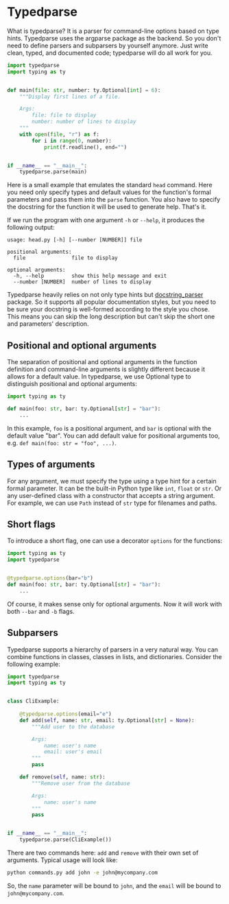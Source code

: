 # Typedparse
What is typedparse? It is a parser for command-line options based on type hints. 
Typedparse uses the argparse package as the backend. So you don't need to define 
parsers and subparsers by yourself anymore. Just write clean, typed, and documented 
code; typedparse will do all work for you. 

```python
import typedparse
import typing as ty


def main(file: str, number: ty.Optional[int] = 6):
    """Display first lines of a file.

    Args:
        file: file to display
        number: number of lines to display
    """
    with open(file, "r") as f:
        for i in range(0, number):
            print(f.readline(), end="")


if __name__ == "__main__":
    typedparse.parse(main)
```
Here is a small example that emulates the standard `head` command. 
Here you need only specify types and default values for the function's 
formal parameters and pass them into the `parse` function. 
You also have to specify the docstring for the function 
it will be used to generate help. That's it. 

If we run the program with one argument `-h` or `--help`, 
it produces the following output:

```
usage: head.py [-h] [--number [NUMBER]] file

positional arguments:
  file               file to display

optional arguments:
  -h, --help         show this help message and exit
  --number [NUMBER]  number of lines to display
```

Typedparse heavily relies on not only type hints but [docstring_parser](https://github.com/rr-/docstring_parser)
package. So it supports all popular documentation styles, but you need 
to be sure your docstring is well-formed according to the style 
you chose. This means you can skip the long description but can't skip 
the short one and parameters' description.

## Positional and optional arguments

The separation of positional and optional arguments in the function definition 
and command-line arguments is slightly different because it allows 
for a default value.  In typedparse, we use Optional type to distinguish 
positional and optional arguments:

```python
import typing as ty

def main(foo: str, bar: ty.Optional[str] = "bar"):
    ...
```
In this example, `foo` is a positional argument, and `bar` is optional with 
the default value "bar". You can add default value for positional arguments too, 
e.g. `def main(foo: str = "foo", ...)`.

## Types of arguments
For any argument, we must specify the type using a type hint for a certain 
formal parameter. It can be the built-in Python type like `int`, `float` or `str`. 
Or any user-defined class with a constructor that accepts a string argument. 
For example, we can use `Path` instead of `str` type for filenames and paths.

## Short flags
To introduce a short flag, one can use a decorator `options` for the functions:

```python
import typing as ty
import typedparse


@typedparse.options(bar="b")
def main(foo: str, bar: ty.Optional[str] = "bar"):
    ...
```
Of course, it makes sense only for optional arguments. Now it will work with both 
`--bar` and `-b` flags.

## Subparsers
Typedparse supports a hierarchy of parsers in a very natural way. 
You can combine functions in classes, classes in lists, and dictionaries. 
Consider the following example:

```python
import typedparse
import typing as ty


class CliExample:
    
    @typedparse.options(email="e")
    def add(self, name: str, email: ty.Optional[str] = None):
        """Add user to the database

        Args:
            name: user's name
            email: user's email
        """
        pass

    def remove(self, name: str):
        """Remove user from the database

        Args:
            name: user's name
        """
        pass


if __name__ == "__main__":
    typedparse.parse(CliExample())
```
There are two commands here:  `add` and `remove` with their own set 
of arguments. Typical usage will look like:

```bash
python commands.py add john -e john@mycompany.com
```
 
So, the `name` parameter will be bound to `john`, and the `email` will 
be bound to `john@mycompany.com`. 